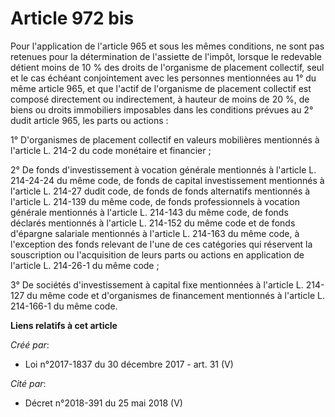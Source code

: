 # Article 972 bis

Pour l'application de l'article 965 et sous les mêmes conditions, ne sont pas retenues pour la détermination de l'assiette de
l'impôt, lorsque le redevable détient moins de 10 % des droits de l'organisme de placement collectif, seul et le cas échéant
conjointement avec les personnes mentionnées au 1° du même article 965, et que l'actif de l'organisme de placement collectif
est composé directement ou indirectement, à hauteur de moins de 20 %, de biens ou droits immobiliers imposables dans les
conditions prévues au 2° dudit article 965, les parts ou actions :

1° D'organismes de placement collectif en valeurs mobilières mentionnés à l'article L. 214-2 du code monétaire et financier ;

2° De fonds d'investissement à vocation générale mentionnés à l'article L. 214-24-24 du même code, de fonds de capital
investissement mentionnés à l'article L. 214-27 dudit code, de fonds de fonds alternatifs mentionnés à l'article L. 214-139
du même code, de fonds professionnels à vocation générale mentionnés à l'article L. 214-143 du même code, de fonds déclarés
mentionnés à l'article L. 214-152 du même code et de fonds d'épargne salariale mentionnés à l'article L. 214-163 du même
code, à l'exception des fonds relevant de l'une de ces catégories qui réservent la souscription ou l'acquisition de leurs
parts ou actions en application de l'article L. 214-26-1 du même code ;

3° De sociétés d'investissement à capital fixe mentionnées à l'article L. 214-127 du même code et d'organismes de financement
mentionnés à l'article L. 214-166-1 du même code.

**Liens relatifs à cet article**

_Créé par_:

  - Loi n°2017-1837 du 30 décembre 2017 - art. 31 (V)

_Cité par_:

  - Décret n°2018-391 du 25 mai 2018 (V)
